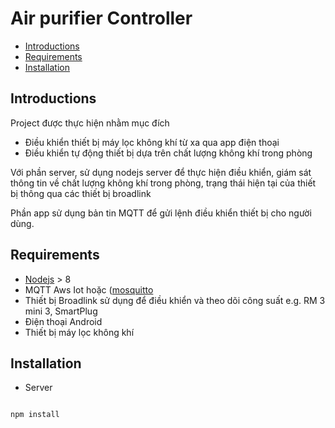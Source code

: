 # Air purifier Controller
 - [Introductions](#introdution)
 - [Requirements](#requirements)
 - [Installation](#installation)
  ## Introductions
 Project được thực hiện nhằm mục đích 
 - Điều khiển thiết bị máy lọc không khí từ xa qua app điện thoại
 - Điều khiển tự động thiết bị dựa trên chất lượng không khí trong phòng
 
 Với phần server, sử dụng nodejs server để thực hiện điều khiển, giám sát thông tin về chất lượng không khí trong phòng, trạng thái hiện tại của thiết bị thông qua các thiết bị broadlink
 
 Phần app sử dụng bản tin MQTT để  gửi lệnh điều khiển thiết bị cho người dùng.
 
  ## Requirements

- [Nodejs](https://nodejs.org/en/) > 8 
- MQTT Aws Iot hoặc ([mosquitto](https://mosquitto.org/)
- Thiết bị Broadlink sử dụng để điều khiển và theo dõi công suất e.g. RM 3 mini 3, SmartPlug
- Điện thoại Android
- Thiết bị máy lọc không khí

## Installation
- Server
```sh

npm install 
```
 
 

